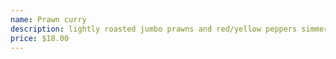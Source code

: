 ```yaml
---
name: Prawn curry
description: lightly roasted jumbo prawns and red/yellow peppers simmered in coconut curry sauce.
price: $18.00
---
```

